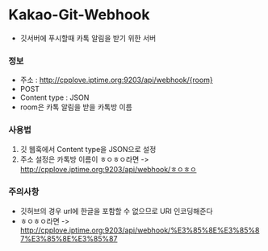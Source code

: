 # Kakao-Git-Webhook

*  깃서버에 푸시할때 카톡 알림을 받기 위한 서버

### 정보
- 주소 : http://cpplove.iptime.org:9203/api/webhook/{room}
- POST
- Content type : JSON
- room은 카톡 알림을 받을 카톡방 이름

### 사용법
1. 깃 웹훅에서 Content type을 JSON으로 설정
2. 주소 설정은 카톡방 이름이 ㅎㅇㅎㅇ라면 -> http://cpplove.iptime.org:9203/api/webhook/ㅎㅇㅎㅇ

### 주의사항
- 깃허브의 경우 url에 한글을 포함할 수 없으므로 URI 인코딩해준다
- ㅎㅇㅎㅇ라면 -> http://cpplove.iptime.org:9203/api/webhook/%E3%85%8E%E3%85%87%E3%85%8E%E3%85%87

